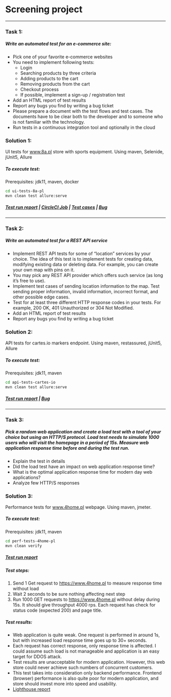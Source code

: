 # Screening project

___

### Task 1:

##### Write an automated test for an e-commerce site:

* Pick one of your favorite e-commerce websites
* You need to implement following tests:
    * Login
    * Searching products by three criteria
    * Adding products to the cart
    * Removing products from the cart
    * Checkout process
    * If possible, implement a sign-up / registration test
* Add an HTML report of test results
* Report any bugs you find by writing a bug ticket
* Please prepare a document with the test flows and test cases. The documents have to be clear both to the developer and
  to someone who is not familiar with the technology.
* Run tests in a continuous integration tool and optionally in the cloud

### Solution 1:

UI tests for www.8a.pl store with sports equipment. Using maven, Selenide, jUnit5, Allure

##### To execute test:

Prerequisites: jdk11, maven, docker

```bash
cd ui-tests-8a-pl
mvn clean test allure:serve
```

##### [Test run report](https://yarlyashenko.github.io/ui-tests-allure-report/) | [CircleCI Job](https://app.circleci.com/pipelines/github/YarLyashenko/ui-api-perf-tests) | [Test cases](ui-tests-8a-pl/TestCases.md) | [Bug](ui-tests-8a-pl/BUG_SearchIconDisabledAction.md)

___

### Task 2:

##### Write an automated test for a REST API service

* Implement REST API tests for some of “location” services by your choice. The idea of this test is to implement tests
  for creating data, modifying existing data or deleting data. For example, you can create your own map with pins on it.
* You may pick any REST API provider which offers such service (as long it’s free to use).
* Implement test cases of sending location information to the map. Test sending proper information, invalid information,
  incorrect format, and other possible edge cases.
* Test for at least three different HTTP response codes in your tests. For example, 200 OK, 401 Unauthorized or 304 Not
  Modified.
* Add an HTML report of test results
* Report any bugs you find by writing a bug ticket

### Solution 2:

API tests for cartes.io markers endpoint. Using maven, restassured, jUnit5, Allure

##### To execute test:

Prerequisites: jdk11, maven

```bash
cd api-tests-cartes-io 
mvn clean test allure:serve
```

##### [Test run report](https://yarlyashenko.github.io/api-tests-allure-report/)  |  [Bug](api-tests-cartes-io/BUG_PUT_marker.md)

___

### Task 3:

##### Pick a random web application and create a load test with a tool of your choice but using an HTTP/S protocol. Load test needs to simulate 1000 users who will visit the homepage in a period of 15s. Measure web application response time before and during the test run.

* Explain the test in details
* Did the load test have an impact on web application response time?
* What is the optimal application response time for modern day web applications?
* Analyze few HTTP/S responses

### Solution 3:

Performance tests for www.4home.pl webpage. Using maven, jmeter.

##### To execute test:

Prerequisites: jdk11, maven

```bash
cd perf-tests-4home-pl 
mvn clean verify
```

##### [Test run report](https://yarlyashenko.github.io/perf-test-jmeter-report/)

##### Test steps:

1. Send 1 Get request to https://www.4home.pl to measure response time without load
2. Wait 2 seconds to be sure nothing affecting next step
3. Run 1000 GET requests to https://www.4home.pl without delay during 15s. It should give throughput 4000 rps. Each
   request has check for status code (expected 200) and page title.

##### Test results:

* Web application is quite weak. One request is performed in around 1s, but with increased load response time goes up to
  30+ seconds.
* Each request has correct response, only response time is affected. I could assume such load is not manageable and
  application is an easy target for DDOS attack.
* Test results are unacceptable for modern application. However, this web store could never achieve such numbers of
  concurrent customers.
* This test takes into consideration only backend performance. Frontend (browser) performance is also quite poor for
  modern application, and store should invest more into speed and usability.
* [Lighthouse report](perf-tests-4home-pl/Lighthouse_report.pdf)
